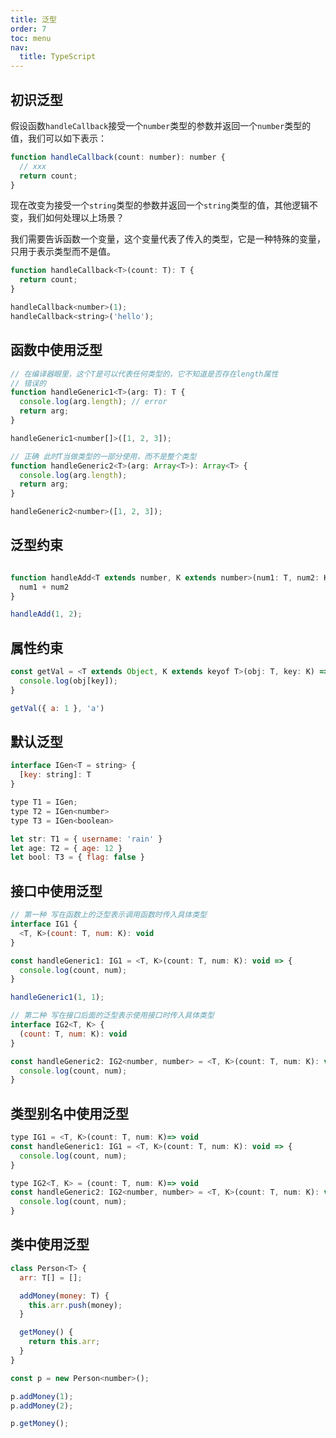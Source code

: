 ```yaml
---
title: 泛型
order: 7
toc: menu
nav:
  title: TypeScript
---
```


## 初识泛型

假设函数`handleCallback`接受一个`number`类型的参数并返回一个`number`类型的值，我们可以如下表示：

```javascript
function handleCallback(count: number): number {
  // xxx
  return count;
}
```

现在改变为接受一个`string`类型的参数并返回一个`string`类型的值，其他逻辑不变，我们如何处理以上场景？

我们需要告诉函数一个变量，这个变量代表了传入的类型，它是一种特殊的变量，只用于表示类型而不是值。

```javascript
function handleCallback<T>(count: T): T {
  return count;
}

handleCallback<number>(1);
handleCallback<string>('hello');
```

## 函数中使用泛型

```javascript
// 在编译器眼里，这个T是可以代表任何类型的，它不知道是否存在length属性
// 错误的
function handleGeneric1<T>(arg: T): T {
  console.log(arg.length); // error
  return arg;
}

handleGeneric1<number[]>([1, 2, 3]);

// 正确 此时T当做类型的一部分使用，而不是整个类型
function handleGeneric2<T>(arg: Array<T>): Array<T> {
  console.log(arg.length);
  return arg;
}

handleGeneric2<number>([1, 2, 3]);

```

## 泛型约束
```javascript

function handleAdd<T extends number, K extends number>(num1: T, num2: K) {
  num1 + num2
}

handleAdd(1, 2);
```
## 属性约束
```javascript
const getVal = <T extends Object, K extends keyof T>(obj: T, key: K) => {
  console.log(obj[key]);
}

getVal({ a: 1 }, 'a')
```

## 默认泛型
```javascript
interface IGen<T = string> {
  [key: string]: T
}

type T1 = IGen;
type T2 = IGen<number>
type T3 = IGen<boolean>

let str: T1 = { username: 'rain' }
let age: T2 = { age: 12 }
let bool: T3 = { flag: false }
```

## 接口中使用泛型
```javascript
// 第一种 写在函数上的泛型表示调用函数时传入具体类型
interface IG1 {
  <T, K>(count: T, num: K): void
}

const handleGeneric1: IG1 = <T, K>(count: T, num: K): void => {
  console.log(count, num);
}

handleGeneric1(1, 1);

// 第二种 写在接口后面的泛型表示使用接口时传入具体类型
interface IG2<T, K> {
  (count: T, num: K): void
}

const handleGeneric2: IG2<number, number> = <T, K>(count: T, num: K): void => {
  console.log(count, num);
}
```

## 类型别名中使用泛型
```javascript
type IG1 = <T, K>(count: T, num: K)=> void
const handleGeneric1: IG1 = <T, K>(count: T, num: K): void => {
  console.log(count, num);
}

type IG2<T, K> = (count: T, num: K)=> void
const handleGeneric2: IG2<number, number> = <T, K>(count: T, num: K): void => {
  console.log(count, num);
}
```

## 类中使用泛型
```javascript
class Person<T> {
  arr: T[] = [];

  addMoney(money: T) {
    this.arr.push(money);
  }

  getMoney() {
    return this.arr;
  }
}

const p = new Person<number>();

p.addMoney(1);
p.addMoney(2);

p.getMoney();
```